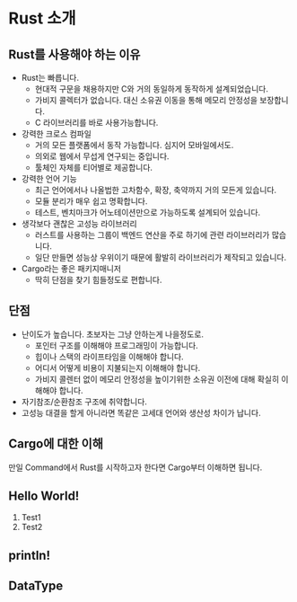 # Rust 소개

## Rust를 사용해야 하는 이유
- Rust는 빠릅니다.
  - 현대적 구문을 채용하지만 C와 거의 동일하게 동작하게 설계되었습니다.
  - 가비지 콜렉터가 없습니다. 대신 소유권 이동을 통해 메모리 안정성을 보장합니다.
  - C 라이브러리를 바로 사용가능합니다.
- 강력한 크로스 컴파일
  - 거의 모든 플랫폼에서 동작 가능합니다. 심지어 모바일에서도. 
  - 의외로 웹에서 무섭게 연구되는 중입니다. 
  - 툴체인 자체를 티어별로 제공합니다. 
- 강력한 언어 기능
  - 최근 언어에서나 나올법한 고차함수, 확장, 축약까지 거의 모든게 있습니다.
  - 모듈 분리가 매우 쉽고 명확합니다.
  - 테스트, 벤치마크가 어노테이션만으로 가능하도록 설계되어 있습니다.
- 생각보다 괜찮은 고성능 라이브러리
  - 러스트를 사용하는 그룹이 백엔드 연산을 주로 하기에 관련 라이브러리가 많습니다.
  - 일단 만들면 성능상 우위이기 때문에 활발히 라이브러리가 제작되고 있습니다.
- Cargo라는 좋은 패키지매니저
  - 딱히 단점을 찾기 힘들정도로 편합니다.

## 단점
- 난이도가 높습니다. 초보자는 그냥 안하는게 나을정도로.
  - 포인터 구조를 이해해야 프로그래밍이 가능합니다.
  - 힙이나 스택의 라이프타임을 이해해야 합니다.
  - 어디서 어떻게 비용이 지불되는지 이해해야 합니다.
  - 가비지 콜렌터 없이 메모리 안정성을 높이기위한 소유권 이전에 대해 확실히 이해해야 합니다.
- 자기참조/순환참조 구조에 취약합니다.
- 고성능 대결을 할게 아니라면 똑같은 고세대 언어와 생산성 차이가 납니다.

## Cargo에 대한 이해 
만일 Command에서 Rust를 시작하고자 한다면 Cargo부터 이해하면 됩니다. 

## Hello World!
1. Test1
2. Test2

## println!

## DataType
